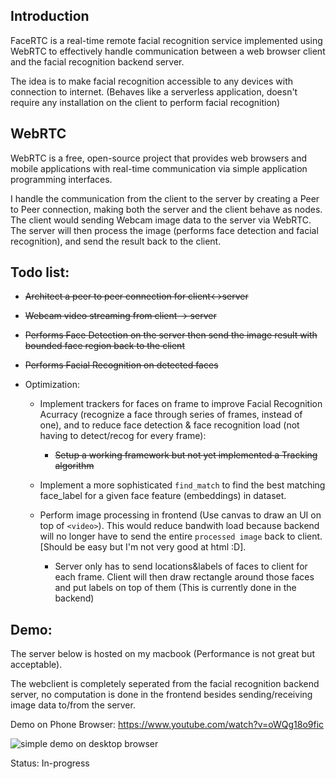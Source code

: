 ## Introduction

  FaceRTC is a real-time remote facial recognition service implemented using WebRTC to effectively handle communication between a web browser client and the facial recognition backend server.
	
  
  The idea is to make facial recognition accessible to any devices with connection to internet. (Behaves like a serverless application, doesn't require any installation on the client to perform facial recognition)

## WebRTC

  WebRTC is a free, open-source project that provides web browsers and mobile applications with real-time communication via simple application programming interfaces.

  I handle the communication from the client to the server by creating a Peer to Peer connection, making both the server and the client behave as nodes. The client would sending Webcam image data to the server via WebRTC. The server will then process the image (performs face detection and facial recognition), and send the result back to the client.

## Todo list:

  - ~~Architect a peer to peer connection for client<->server~~

  - ~~Webcam video streaming from client -> server~~

  - ~~Performs Face Detection on the server then send the image result with bounded face region back to the client~~

  - ~~Performs Facial Recognition on detected faces~~

  - Optimization: 
    * Implement trackers for faces on frame to improve Facial Recognition Acurracy (recognize a face through series of frames, instead of one), and to reduce face detection & face recognition load (not having to detect/recog for every frame):

  		* ~~Setup a working framework but not yet implemented a Tracking algorithm~~

    * Implement a more sophisticated `find_match` to find the best matching face_label for a given face feature (embeddings) in dataset.

    * Perform image processing in frontend (Use canvas to draw an UI on top of `<video>`). This would reduce bandwith load because backend will no longer have to send the entire `processed image` back to client. [Should be easy but I'm not very good at html :D]. 

        * Server only has to send locations&labels of faces to client for each frame. Client will then draw rectangle around those faces and put labels on top of them (This is currently done in the backend)


## Demo:

The server below is hosted on my macbook (Performance is not great but acceptable).

The webclient is completely seperated from the facial recognition backend server, no computation is done in the frontend besides sending/receiving image data to/from the server.

Demo on Phone Browser: https://www.youtube.com/watch?v=oWQg18o9fic


![simple demo on desktop browser](https://media.giphy.com/media/Uu5Qb8p5iG9nfdtmqL/giphy.gif)


Status: In-progress